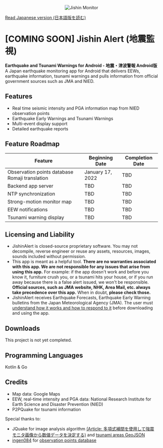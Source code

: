 <div align="center">
<img src="https://raw.githubusercontent.com/jishinmonitor/meta/main/App-Github-Banner.png" alt="Jishin Monitor">
</div>

[Read Japanese version (日本語版を読む)](https://github.com/jishinmonitor/meta/blob/main/README_JP.md)

# [COMING SOON] Jishin Alert (地震監視)
**Earthquake and Tsunami Warnings for Android - 地震・津波警報 Android版**
A Japan earthquake monitoring app for Android that delivers EEWs, earthquake information, tsunami warnings and pulls information from official government sources such as JMA and NIED.

## Features
* Real time seismic intensity and PGA information map from NIED observation points
* Earthquake Early Warnings and Tsunami Warnings
* Multi-event display support
* Detailed earthquake reports

## Feature Roadmap
| Feature | Beginning Date | Completion Date |
|---------|--------------|----------------|
| Observation points database Romaji translation | January 17, 2022 | TBD |
| Backend app server | TBD | TBD |
| NTP synchronization | TBD | TBD |
| Strong-motion monitor map | TBD | TBD |
| EEW notifications | TBD | TBD |
| Tsunami warning display | TBD | TBD |

## Licensing and Liability
* JishinAlert is closed-source proprietary software. You may not decompile, reverse engineer or reuse any assets, resources, images, sounds included without permission.
* This app is meant as a helpful tool. **There are no warranties associated with this app. We are not responsible for any issues that arise from using this app.** For example: if the app doesn't work and before you know it, furniture crush you, or a tsunami hits your house, or if you run away because there is a false alert issued, we won't be responsible. **Official sources, such as JMA website, NHK, Area Mail, etc. always take precedence over this app.** When in doubt, **please check those.**
* JishinAlert receives Earthquake Forecasts, Earthquake Early Warning bulletins from the Japan Meteorological Agency (JMA). The user must [understand how it works and how to respond to it](https://www.jma.go.jp/jma/en/Activities/eew.html) before downloading and using the app.

## Downloads
This project is not yet completed.

## Programming Languages
Kotlin & Go

## Credits
* Map data: Google Maps
* EEW, real-time intensity and PGA data: National Research Institute for Earth Science and Disaster Prevention (NIED)
* P2PQuake for tsunami information

Special thanks to:
* JQuake for image analysis algorithm [(Article: 多項式補間を使用して強震モニタ画像から数値データを決定する)](https://qiita.com/NoneType1/items/a4d2cf932e20b56ca444) and [tsunami areas GeoJSON](https://gist.github.com/wolf20482/864da7dd76b31efe55c6a7e025a6e015)
* [ingen084](https://github.com/ingen084) for [observation points database](https://github.com/jishinalert/observation-points)
